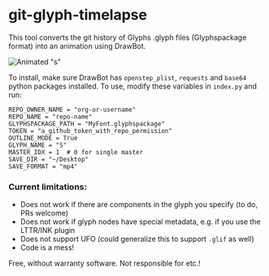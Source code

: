 # git-glyph-timelapse

This tool converts the git history of Glyphs .glyph files (Glyphspackage format) into an animation using DrawBot.

![Animated "s"](https://user-images.githubusercontent.com/5319916/212504691-6e5db4b5-6e5c-4c8f-b6d7-b250431fef80.gif)

To install, make sure DrawBot has `openstep_plist`, `requests` and `base64` python packages installed. To use, modify these variables in `index.py` and run:

```
REPO_OWNER_NAME = "org-or-username"
REPO_NAME = "repo-name"
GLYPHSPACKAGE_PATH = "MyFont.glyphspackage"
TOKEN = "a_github_token_with_repo_permission"
OUTLINE_MODE = True
GLYPH_NAME = "S"
MASTER_IDX = 1  # 0 for single master
SAVE_DIR = "~/Desktop"
SAVE_FORMAT = "mp4"
```

### Current limitations:
- Does not work if there are components in the glyph you specify (to do, PRs welcome)
- Does not work if glyph nodes have special metadata, e.g. if you use the LTTR/INK plugin
- Does not support UFO (could generalize this to support `.glif` as well)
- Code is a mess!

Free, without warranty software. Not responsible for etc.!
